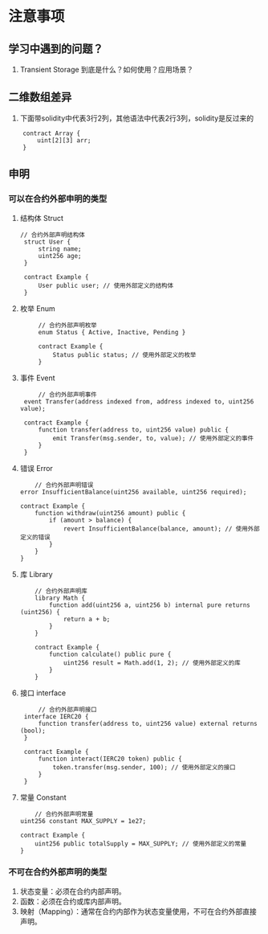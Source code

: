 # 注意事项


## 学习中遇到的问题？
1. Transient Storage 到底是什么？如何使用？应用场景？


## 二维数组差异
1. 下面带solidity中代表3行2列，其他语法中代表2行3列，solidity是反过来的
```solidity
    contract Array {
        uint[2][3] arr;
    }
```

## 申明

### 可以在合约外部申明的类型
1. 结构体 Struct
   ```solidity
   // 合约外部声明结构体
    struct User {
        string name;
        uint256 age;
    }

    contract Example {
        User public user; // 使用外部定义的结构体
    }
   ```
2. 枚举 Enum
   ```solidity
        // 合约外部声明枚举
        enum Status { Active, Inactive, Pending }

        contract Example {
            Status public status; // 使用外部定义的枚举
        }
    ```
3. 事件 Event
   ```solidity
        // 合约外部声明事件
    event Transfer(address indexed from, address indexed to, uint256 value);

    contract Example {
        function transfer(address to, uint256 value) public {
            emit Transfer(msg.sender, to, value); // 使用外部定义的事件
        }
    }
   ```
4. 错误 Error
    ```solidity
        // 合约外部声明错误
    error InsufficientBalance(uint256 available, uint256 required);

    contract Example {
        function withdraw(uint256 amount) public {
            if (amount > balance) {
                revert InsufficientBalance(balance, amount); // 使用外部定义的错误
            }
        }
    }
    ```
5. 库 Library
    ```solidity
        // 合约外部声明库
        library Math {
            function add(uint256 a, uint256 b) internal pure returns (uint256) {
                return a + b;
            }
        }

        contract Example {
            function calculate() public pure {
                uint256 result = Math.add(1, 2); // 使用外部定义的库
            }
        }
    ```
6. 接口 interface
   ```solidity
        // 合约外部声明接口
    interface IERC20 {
        function transfer(address to, uint256 value) external returns (bool);
    }

    contract Example {
        function interact(IERC20 token) public {
            token.transfer(msg.sender, 100); // 使用外部定义的接口
        }
    }
   ```
7. 常量 Constant
    ```solidity
        // 合约外部声明常量
    uint256 constant MAX_SUPPLY = 1e27;

    contract Example {
        uint256 public totalSupply = MAX_SUPPLY; // 使用外部定义的常量
    }
    ```

### 不可在合约外部声明的类型
1. 状态变量：必须在合约内部声明。
2. 函数：必须在合约或库内部声明。
3. 映射（Mapping）：通常在合约内部作为状态变量使用，不可在合约外部直接声明。